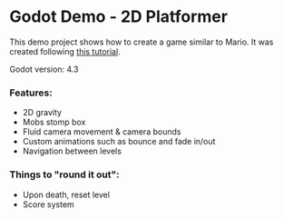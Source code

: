 # Godot Demo - 2D Platformer

This demo project shows how to create a game similar to Mario. It was created following [this tutorial](https://www.youtube.com/watch?v=Mc13Z2gboEk&ab_channel=GDQuest).

Godot version: 4.3

### Features:

-   2D gravity
-   Mobs stomp box
-   Fluid camera movement & camera bounds
-   Custom animations such as bounce and fade in/out
-   Navigation between levels

### Things to "round it out":

-   Upon death, reset level
-   Score system
